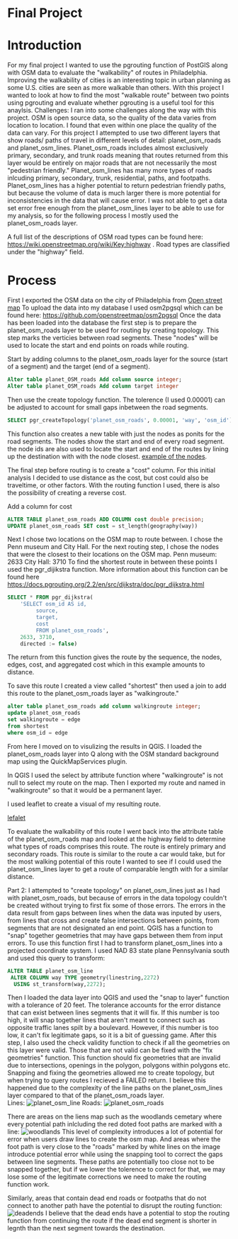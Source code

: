 # Final Project 

# Introduction 

For my final project I wanted to use the pgrouting function of PostGIS along with OSM data to evaluate the "walkability" of routes in Philadelphia. 
Improving the walkability of cities is an interesting topic in urban planning as some U.S. cities  are seen as more walkable than others. With this project I wanted to look at how to find the most "walkable route" between two points using pgrouting and evaluate whether pgrouting is a useful tool for this anaylsis. 
Challenges: I ran into some challenges along the way with this project. OSM is open source data, so the quality of the data varies from location to location. I found that even within one place the quality of the data can vary. For this project I attempted to use two different layers that show roads/ paths of travel in different levels of detail: planet_osm_roads and planet_osm_lines. Planet_osm_roads includes almost exclusively primary, secondary, and trunk roads meaning that routes returned from this layer would be entirely on major roads that are not necessarily the most "pedestrian friendly." Planet_osm_lines has many more types of roads inlcuding primary, secondary, trunk, residential, paths, and footpaths. Planet_osm_lines has a higher potential to return pedestrian friendly paths, but because the volume of data is much larger there is more potential for inconsistencies in the data that will cause error. I was not able to get a data set error free enough from the planet_osm_lines layer to be able to use for my analysis, so for the following process I mostly used the planet_osm_roads layer.

A full list of the descriptions of OSM road types can be found here: https://wiki.openstreetmap.org/wiki/Key:highway . Road types are classified under the "highway" field. 

# Process
First I exported the OSM data on the city of Philadelphia from [Open street map](https://www.openstreetmap.org/#map=11/40.0026/-75.2385) 
To upload the data into my database I used osm2pgsql which can be found here: https://github.com/openstreetmap/osm2pgsql
Once the data has been loaded into the database the first step is to prepare the planet_osm_roads layer to be used for routing by creating topology. This step marks the verticies between road segments. These "nodes" will be used to locate the start and end points on roads while routing. 

Start by adding columns to the planet_osm_roads layer for the source (start of a segment) and the target (end of a segment).
```sql
Alter table planet_OSM_roads Add column source integer;
Alter table planet_OSM_roads Add column target integer
```
Then use the create topology function. The tolerence (I used 0.00001) can be adjusted to account for small gaps inbetween the road segments. 
```sql
SELECT pgr_createTopology('planet_osm_roads', 0.00001, 'way', 'osm_id')
```
This function also creates a new table with just the nodes as ponits for the road segments. The nodes show the start and end of every road segment. the node ids are also used to locate the start and end of the routes by lining up the destination with with the node closest. [example of the nodes](nodesexample.png).  

The final step before routing is to create a "cost" column. For this initial analysis I decided to use distance as the cost, but cost could also be traveltime, or other factors. With the routing function I used, there is also the possibility of creating a reverse cost. 

Add a column for cost 
``` sql
ALTER TABLE planet_osm_roads ADD COLUMN cost double precision;
UPDATE planet_osm_roads SET cost = st_length(geography(way))
```
Next I chose two locations on the OSM map to route between. I chose the Penn museum and City Hall. For the next routing step, I chose the nodes that were the closest to their locations on the OSM map. Penn museum: 2633 City Hall: 3710
To find the shortest route in between these points I used the pgr_dijikstra function. More information about this function can be found here https://docs.pgrouting.org/2.2/en/src/dijkstra/doc/pgr_dijkstra.html

```sql 
SELECT * FROM pgr_dijkstra(
    'SELECT osm_id AS id,
         source,
         target,
		 cost
		 FROM planet_osm_roads',
    2633, 3710,
    directed := false)
```

The return from this function gives the route by the sequence, the nodes, edges, cost, and aggregated cost which in this example amounts to distance. 

To save this route I created a view called "shortest" 
then used a join to add this route to the planet_osm_roads layer as "walkingroute." 
``` sql
alter table planet_osm_roads add column walkingroute integer;
update planet_osm_roads
set walkingroute = edge
from shortest
where osm_id = edge
```
From here I moved on to visulizing the results in QGIS. I loaded the planet_osm_roads layer into Q along with the OSM standard background map using the QuickMapServices plugin. 

In QGIS I used the select by attribute function where "walkingroute" is not null to select my route on the map. Then I exported my route and named in "walkingroute" so that it would be a permanent layer. 

I used leaflet to create a visual of my resulting route. 

[lefalet](qgis2web_2019_12_11-15_55_59_222336/)

To evaluate the walkability of this route I went back into the attribute table of the planet_osm_roads map and looked at the highway field to determine what types of roads comprises this route. The route is entirely primary and secondary roads. This route is similar to the route a car would take, but for the most walking potential of this route I wanted to see if I could used the planet_osm_lines layer to get a route of comparable length with for a similar distance. 

Part 2: 
I attempted to "create topology" on planet_osm_lines just as I had with planet_osm_roads, but because of errors in the data topology couldn't be created without trying to first fix some of those errors. The errors in the data result from gaps between lines when the data was inputed by users, from lines that cross and create false intersections between points, from segments that are not designated an end point. 
QGIS has a function to "snap" together geometries that may have gaps between them from input errors. To use this function first I had to transform planet_osm_lines into a projected coordinate system. I used NAD 83 state plane Pennsylvania south and used this query to transform: 
```sql 
ALTER TABLE planet_osm_line
 ALTER COLUMN way TYPE geometry(linestring,2272) 
  USING st_transform(way,2272);
  ```
  Then I loaded the data layer into QGIS and used the "snap to layer" function with a tolerance of 20 feet. The tolerance accounts for the error distance that can exist between lines segments that it will fix. If this number is too high, it will snap together lines that aren't meant to connect such as opposite traffic lanes spilt by a boulevard. However, if this number is too low, it can't fix legitimate gaps, so it is a bit of guessing game. After this step, I also used the check validity function to check if all the geometries on this layer were valid. Those that are not valid can be fixed with the "fix geometries" function. This function should fix geometries that are invalid due to intersections, openings in the polygon, polygons within polygons etc. 
Snapping and fixing the geometries allowed me to create topology, but when trying to query routes I recieved a FAILED return. I believe this happened due to the complexity of the line paths on the planet_osm_lines layer compared to that of the planet_osm_roads layer.  
Lines:
![planet_osm_line](planet_osm_line.png)
Roads: 
![planet_osm_roads](planet_osm_roads.png)


There are areas on the liens map such as the woodlands cemetary where every potential path inlcluding the red doted foot paths are marked with a line:
![woodlands](woodlandscemetary.png)
This level of complexity introduces a lot of potential for error when users draw lines to create the osm map. And areas where the foot path is very close to the "roads" marked by white lines on the image introduce potential error while using the snapping tool to correct the gaps between line segments. These paths are potentially too close not to be snapped together, but if we lower the tolerence to correct for that, we may lose some of the legitimate corrections we need to make the routing function work.

Similarly, areas that contain dead end roads or footpaths that do not connect to another path have the potential to disrupt the routing function: 
![deadends](deadends.png)
I believe that the dead ends have a potential to stop the routing function from continuing the route if the dead end segment is shorter in legnth than the next segment towards the destination.  
